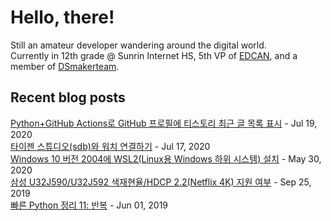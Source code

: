# Hello, there!
Still an amateur developer wandering around the digital world.<br>
Currently in 12th grade @ Sunrin Internet HS, 5th VP of [EDCAN](https://github.com/EDCAN), and a member of [DSmakerteam](https://github.com/DSmakerteam).<br>
## Recent blog posts
[Python+GitHub Actions로 GitHub 프로필에 티스토리 최근 글 목록 표시](https://blog.stdio.dev/59) - Jul 19, 2020<br>
[타이젠 스튜디오(sdb)와 워치 연결하기](https://blog.stdio.dev/58) - Jul 17, 2020<br>
[Windows 10 버전 2004에 WSL2(Linux용 Windows 하위 시스템) 설치](https://blog.stdio.dev/56) - May 30, 2020<br>
[삼성 U32J590/U32J592 색재현율/HDCP 2.2(Netflix 4K) 지원 여부](https://blog.stdio.dev/55) - Sep 25, 2019<br>
[빠른 Python 정리 11: 반복](https://blog.stdio.dev/54) - Jun 01, 2019<br>

